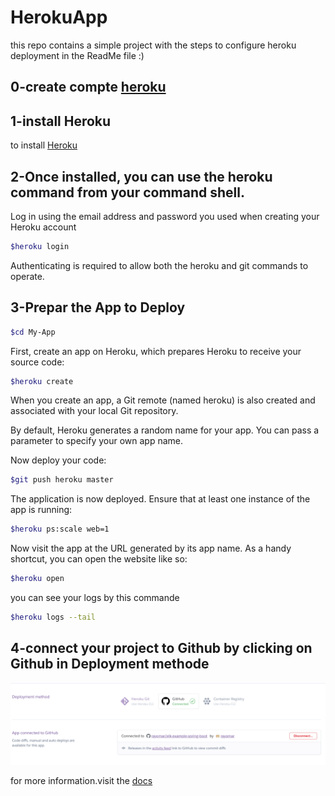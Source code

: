 # HerokuApp
this repo contains a simple project with the steps to configure heroku deployment in the ReadMe file :)




## 0-create compte [heroku](https://devcenter.heroku.com/)
## 1-install Heroku
to install [Heroku](https://devcenter.heroku.com/articles/getting-started-with-java#set-up/)


## 2-Once installed, you can use the heroku command from your command shell.
Log in using the email address and password you used when creating your Heroku account

```sh
$heroku login

```


Authenticating is required to allow both the heroku and git commands to operate.

## 3-Prepar the App to Deploy

```sh
$cd My-App

```
First, create an app on Heroku, which prepares Heroku to receive your source code:
```sh
$heroku create

```

When you create an app, a Git remote (named heroku) is also created and associated with your local Git repository.

By default, Heroku generates a random name for your app. You can pass a parameter to specify your own app name.

Now deploy your code:
```sh
$git push heroku master

```

The application is now deployed. Ensure that at least one instance of the app is running:

```sh
$heroku ps:scale web=1

```

 Now visit the app at the URL generated by its app name. As a handy shortcut, you can open the website like so:
```sh
$heroku open

```
you can see your logs by this commande 

```sh
$heroku logs --tail

```
## 4-connect your project to Github by clicking on Github in Deployment methode

![alt logo](https://github.com/rayomar/elk-example-spring-boot/blob/develop/ConnectGith.png)

for more information.visit the [docs](https://devcenter.heroku.com/articles/getting-started-with-java)



